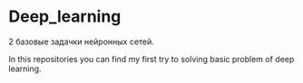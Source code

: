 # Deep_learning

2 базовые задачки нейронных сетей. 

In this repositories you can find my first try to solving basic problem of deep learning.
 



